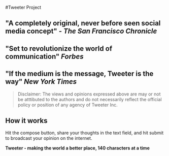 #Tweeter Project

## "A completely original, never before seen social media concept" - _The San Francisco Chronicle_

## "Set to revolutionize the world of communication" _Forbes_

## "If the medium is the message, Tweeter is the way" _New York Times_

>Disclaimer: The views and opinions expressed above are may or not be atttibuted to the authors and do not
necessarily reflect the official policy or position of any agency of Tweeter Inc.

## How it works

Hit the compose button, share your thoughts in the text field, and hit submit to broadcast your opinion on the internet.


**Tweeter - making the world a better place, 140 characters at a time**
